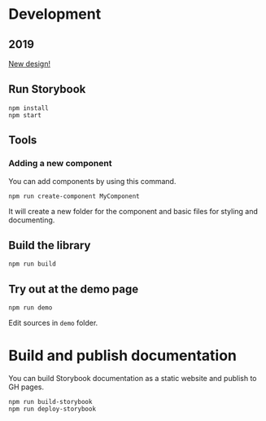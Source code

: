 # Development

## 2019
[New design!](https://readymag.com/u12657122/1007000/)

## Run Storybook

```
npm install
npm start
```

## Tools

### Adding a new component

You can add components by using this command.
```
npm run create-component MyComponent
```
It will create a new folder for the component and basic files for styling and documenting.

##  Build the library

```
npm run build
```

## Try out at the demo page

```
npm run demo
```

Edit sources in `demo` folder.


# Build and publish documentation

You can build Storybook documentation as a static website and publish to GH pages.

```
npm run build-storybook
npm run deploy-storybook
```
